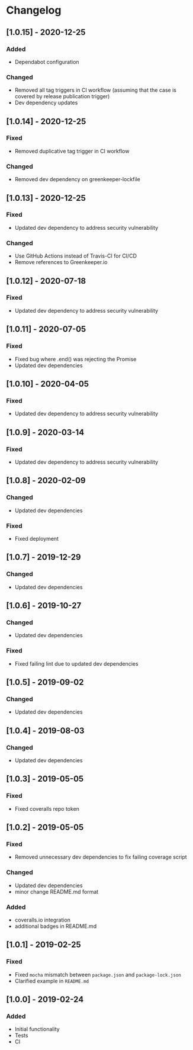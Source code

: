 # Changelog

## [1.0.15] - 2020-12-25

### Added

- Dependabot configuration

### Changed

- Removed all tag triggers in CI workflow (assuming that the case is covered by release publication trigger)
- Dev dependency updates

## [1.0.14] - 2020-12-25

### Fixed

- Removed duplicative tag trigger in CI workflow

### Changed

- Removed dev dependency on greenkeeper-lockfile

## [1.0.13] - 2020-12-25

### Fixed

- Updated dev dependency to address security vulnerability

### Changed

- Use GitHub Actions instead of Travis-CI for CI/CD
- Remove references to Greenkeeper.io

## [1.0.12] - 2020-07-18

### Fixed

- Updated dev dependency to address security vulnerability

## [1.0.11] - 2020-07-05

### Fixed

- Fixed bug where .end() was rejecting the Promise
- Updated dev dependencies

## [1.0.10] - 2020-04-05

### Fixed

- Updated dev dependency to address security vulnerability

## [1.0.9] - 2020-03-14

### Fixed

- Updated dev dependency to address security vulnerability

## [1.0.8] - 2020-02-09

### Changed

- Updated dev dependencies

### Fixed

- Fixed deployment

## [1.0.7] - 2019-12-29

### Changed

- Updated dev dependencies

## [1.0.6] - 2019-10-27

### Changed

- Updated dev dependencies

### Fixed

- Fixed failing lint due to updated dev dependencies

## [1.0.5] - 2019-09-02

### Changed

- Updated dev dependencies

## [1.0.4] - 2019-08-03

### Changed

- Updated dev dependencies

## [1.0.3] - 2019-05-05

### Fixed

- Fixed coveralls repo token

## [1.0.2] - 2019-05-05

### Fixed

- Removed unnecessary dev dependencies to fix failing coverage script

### Changed

- Updated dev dependencies
- minor change README.md format

### Added

- coveralls.io integration
- additional badges in README.md

## [1.0.1] - 2019-02-25

### Fixed

- Fixed `mocha` mismatch between `package.json` and `package-lock.json`
- Clarified example in `README.md`

## [1.0.0] - 2019-02-24

### Added

- Initial functionality
- Tests
- CI
